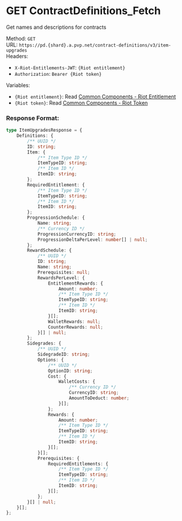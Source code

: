 <!--

This file is automatically generated!
Do not edit it directly!
See https://github.com/techchrism/valorant-api-docs/blob/trunk/contributing.md for more information.

-->

# GET ContractDefinitions_Fetch

Get names and descriptions for contracts  


Method: `GET`  
URL: `https://pd.{shard}.a.pvp.net/contract-definitions/v3/item-upgrades`  
Headers:
 - `X-Riot-Entitlements-JWT`: `{Riot entitlement}`
 - `Authorization`: `Bearer {Riot token}`

Variables:
 - `{Riot entitlement}`: Read [Common Components - Riot Entitlement](../common-components.md#riot-entitlement)
 - `{Riot token}`: Read [Common Components - Riot Token](../common-components.md#riot-token)


### Response Format:
```ts
type ItemUpgradesResponse = {
    Definitions: {
        /** UUID */
        ID: string;
        Item: {
            /** Item Type ID */
            ItemTypeID: string;
            /** Item ID */
            ItemID: string;
        };
        RequiredEntitlement: {
            /** Item Type ID */
            ItemTypeID: string;
            /** Item ID */
            ItemID: string;
        };
        ProgressionSchedule: {
            Name: string;
            /** Currency ID */
            ProgressionCurrencyID: string;
            ProgressionDeltaPerLevel: number[] | null;
        };
        RewardSchedule: {
            /** UUID */
            ID: string;
            Name: string;
            Prerequisites: null;
            RewardsPerLevel: {
                EntitlementRewards: {
                    Amount: number;
                    /** Item Type ID */
                    ItemTypeID: string;
                    /** Item ID */
                    ItemID: string;
                }[];
                WalletRewards: null;
                CounterRewards: null;
            }[] | null;
        };
        Sidegrades: {
            /** UUID */
            SidegradeID: string;
            Options: {
                /** UUID */
                OptionID: string;
                Cost: {
                    WalletCosts: {
                        /** Currency ID */
                        CurrencyID: string;
                        AmountToDeduct: number;
                    }[];
                };
                Rewards: {
                    Amount: number;
                    /** Item Type ID */
                    ItemTypeID: string;
                    /** Item ID */
                    ItemID: string;
                }[];
            }[];
            Prerequisites: {
                RequiredEntitlements: {
                    /** Item Type ID */
                    ItemTypeID: string;
                    /** Item ID */
                    ItemID: string;
                }[];
            };
        }[] | null;
    }[];
};
```

